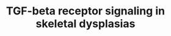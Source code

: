 ---
annotations:
- type: Pathway Ontology
  value: altered transforming growth factor-beta signaling pathway
- type: Pathway Ontology
  value: transforming growth factor-beta superfamily mediated signaling pathway
authors:
- Rlee
- Khanspers
- Azankl
- Eweitz
description: 'This diagram shows which skeletal dysplasias are caused by abnormalities
  in in TGF-beta signalling. The diagram is based on pathway: [[Pathway:WP560|TGF-beta
  Receptor Signaling (Homo sapiens)]].  Dotted arrows indicates that a disease is
  caused by mutation in the respective gene.  The exact role of ADAMTS10 and ADAMTSL2
  is currently unknown, they are known to interact with FBN1.  The Transforming growth
  factor beta (TGFβ) signaling pathway is involved in many cellular processes in both
  the adult organism and the developing embryo including cell growth, cell differentiation,
  apoptosis, cellular homeostasis and other cellular functions. In spite of the wide
  range of cellular processes that the TGFβ signaling pathway regulates, the process
  is relatively simple. TGFβ superfamily ligands bind to a type II receptor, which
  recruits and phosphorylates a type I receptor. The type I receptor then phosphorylates
  receptor-regulated SMADs (R-SMADs) which can now bind the coSMAD SMAD4. R-SMAD/coSMAD
  complexes accumulate in the nucleus where they act as transcription factors and
  participate in the regulation of target gene expression. (source: [http://en.wikipedia.org/wiki/TGF_beta_signaling_pathway
  WikiPedia]).'
last-edited: 2021-05-07
organisms:
- Homo sapiens
redirect_from:
- /index.php/Pathway:WP4816
- /instance/WP4816
schema-jsonld:
- '@context': https://schema.org/
  '@id': https://wikipathways.github.io/pathways/WP4816.html
  '@type': Dataset
  creator:
    '@type': Organization
    name: WikiPathways
  description: 'This diagram shows which skeletal dysplasias are caused by abnormalities
    in in TGF-beta signalling. The diagram is based on pathway: [[Pathway:WP560|TGF-beta
    Receptor Signaling (Homo sapiens)]].  Dotted arrows indicates that a disease is
    caused by mutation in the respective gene.  The exact role of ADAMTS10 and ADAMTSL2
    is currently unknown, they are known to interact with FBN1.  The Transforming
    growth factor beta (TGFβ) signaling pathway is involved in many cellular processes
    in both the adult organism and the developing embryo including cell growth, cell
    differentiation, apoptosis, cellular homeostasis and other cellular functions.
    In spite of the wide range of cellular processes that the TGFβ signaling pathway
    regulates, the process is relatively simple. TGFβ superfamily ligands bind to
    a type II receptor, which recruits and phosphorylates a type I receptor. The type
    I receptor then phosphorylates receptor-regulated SMADs (R-SMADs) which can now
    bind the coSMAD SMAD4. R-SMAD/coSMAD complexes accumulate in the nucleus where
    they act as transcription factors and participate in the regulation of target
    gene expression. (source: [http://en.wikipedia.org/wiki/TGF_beta_signaling_pathway
    WikiPedia]).'
  keywords:
  - CTNNB1
  - SPP1
  - RUNX2
  - FBN1
  - ADAMTS10
  - INHBA
  - THBS1
  - LIF
  - ADAMTSL2
  - BMP4
  - LEF1
  - FOS
  - SMAD9
  - SKIL
  - ZNF423
  - SMAD1
  - RUNX3
  - ZFHX1B
  - NOG
  - SMAD2
  - MAPK9
  - FKBP1A
  - SMAD6
  - TFE3
  - JAK1
  - CREBBP
  - WNT1
  - STAT3
  - SMAD3
  - LTBP1
  - ZFYVE9
  - SMAD7
  - ITGB6
  - SMAD4
  - SERPINE1
  - LTBP3
  - BAMBI
  - STAT1
  - EGF
  - IFNG
  - LEFTY1
  - JUN
  - ENG
  - MAPK3
  - HRAS
  - FOXH1
  - TNF
  - EP300
  - LEFTY2
  - NFKB1
  - MIR302A
  - TGIF
  - TGFBR3
  - TGFBR1
  - TGFBR2
  - FST
  - SKI
  - SMAD5
  - TGFB1
  license: CC0
  name: TGF-beta receptor signaling in skeletal dysplasias
seo: CreativeWork
title: TGF-beta receptor signaling in skeletal dysplasias
wpid: WP4816
---